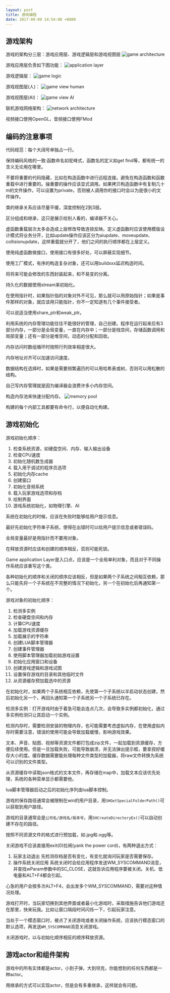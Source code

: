```yaml
---
layout: post
title: 游戏编程
date: 2017-09-09 14:54:00 +0800
---
```


游戏架构
-------------------------------------------------------------
游戏的架构分三层：游戏应用层、游戏逻辑层和游戏视图层
![game architecture](/image/game-arch.png)

游戏应用层负责如下图功能：
![application layer](/image/application-layer.png)

游戏逻辑层：
![game logic](/image/game-logic.png)

游戏视图层(人)：
![game view human](/image/game-view.png)

游戏视图层(AI)：
![game view AI](/image/ai-agent.png)

联机游戏网络架构：
![network architecture](/image/network-arch.png)

视频接口使用OpenGL，音频接口使用FMod

编码的注意事项
--------------------------------------------------------------
代码规范：每个大阔号单独占一行。

保持编码风格的一致:函数命名如驼峰式，函数名的定义如get find等，都有统一的含义无论用在哪里。

不要将重要的代码隐藏，比如在构造函数中进行远程连接。避免在构造函数和函数重载中进行重要的。操重要的操作应该显式调用。如果拷贝构造函数中有复制几十m的文件操作，可以设置为private，否则被人调用你的接口时会以为是很小的文件操作。

类的继承关系应该尽量平缓，深度控制在2到3层。

区分组成和继承，这只是展示给别人看的，编译器不关心。

虚函数重载层次太多会造成上层修改导致连锁反映。定义虚函数时应该使用模版设计模式将业务分开，比如update操作应该区分为aiupdate、moveupdate、collisionupdate，这样重载就分开了，他们之间的执行顺序都在上层定义。

使用纯虚函数做接口，使用接口有很多好处，可以屏蔽实现细节。

使用工厂模式，有序的构造复杂对象，还可以用buildxxx延迟构造时间。

将将来可能会修改的东西封装起来，和不易变的分离。

持久化的数据使用stream来初始化。

在使用指针时，如果指针指的对象对外不可见，那么就可以用原始指针；如果是事件那样的对象，就应该用只能指针，你不一定知道有几个事件接受者。

可以说适当使用share_ptr和weak_ptr。

利用系统的内存管理功能往往不能很好的管理，自己创建。程序在运行起来后有3部分内存，一部分是全局变量，一直在内存中；一部分是栈空间，存储函数调用和局部变量；还有一部分是堆空间，动态的分配和回收。

内存访问时数组循环时按照行列效率相差很大。

内存地址对齐可以加速访问速度。

数据结构在选择时，如果是需要频繁遍历的可以用哈希表或树，否则可以用松散的结构。

自己写内存管理就是因为编译器会浪费许多小内存空间。

构造内存池来快速分配内存。
![memory pool](/image/memory-pool.png)

构建的每个内部工具都要有命令行，以便自动化构建。

游戏初始化
--------------------------------------------------
游戏初始化顺序：
1. 检查系统资源，如硬盘空间、内存、输入输出设备
2. 检查CPU速度
3. 初始化随机数生成器
4. 载入用于调试的程序员选项
5. 初始化内存cache
6. 创建窗口
7. 初始化音频系统
8. 载入玩家游戏选项和存档
9. 绘制界面
10. 游戏系统初始化，如物理引擎、AI

系统在初始化的时候，应该在失败时能够给用户提示信息。

最好先初始化字符串子系统，使得在出错时可以给用户提示信息或者错误码。

全局变量最好是用指针而不要用对象。

在释放资源时应该和创建的顺序相反，否则可能死锁。

Game application Layer是入口点，应该是一个全局单利对象，而且对于不同操作系统应该重写这个类。

各种初始化的顺序和关闭的顺序应该相反，但是如果两个子系统之间相互依赖，那么只能先将一个子系统在不完整的情况下初始化，另一个在初始化后再通知第一个。

游戏对象的初始化顺序：

1. 检测多实例
2. 检查硬盘空间和内存
3. 计算CPU速度
4. 加载游戏资源缓存
5. 加载展示的字符串
6. 创建LUA脚本管理器
7. 创建事件管理器
8. 使用脚本管理器加载初始游戏设置
9. 初始化应用窗口和设备
10. 创建游戏逻辑和游戏试图
11. 设置保存游戏的目录和其他临时文件
12. 从资源缓存预加载选中的资源

在初始化时，如果两个子系统相互依赖，先使第一个子系统以半启动状态创建，然后初始化另一个，再回头通知第一个子系统另一个子系统已存在。

检测多实例：打开游戏时由于着急可能会连点几次，会导致多实例都初始化，通过多实例检测只让其启动一个实例。

检测内存时，需要检测安装的物理内存，也可能需要考虑虚拟内存，在使用虚拟内存时需要注意，错误的使用可能会导致加载缓慢，影响游戏效果。

文本、声音、贴图、视频等资源文件都打包成zip文件，一起加载到资源缓存，方便后续使用。但是一旦加载失败，可能导致崩溃，并无法弹出提示框，要拿捏好缓存大小的度。缓存数据需要能处理每种文件类型的加载器，将raw文件转换为系统可以识别的文件类型。

从资源缓存中读取json格式的文本文件，再存储在map中，加载文本应该优先处理，系统的各种菜单显示都需要他。

lua脚本管理器启动之后的初始化序列由lua脚本控制。

游戏的保存路径通常会被限制在win的用户目录，用`SHGetSpecialFolderPath()`可以获取到用户路径。

游戏的目录通常会是`公司名/游戏名/版本号`，用`SHCreateDirectoryEx()`可以自动创建不存在的路径。

按照不同资源文件的格式进行预加载，如.jpg和.ogg等。

关闭游戏不应该直接用exit(0)拉闸(yank the power cord)，有两种退出方式：
1. 玩家主动退出
先检测存档是否有变化，有变化就询问玩家是否需要保存。
2. 操作系统关闭应用
系统关闭时会给应用程序发送WM_SYSCOMMAND消息，并查找wParam参数中的SC_CLOSE，这就告诉应用程序要被关闭。关机、低电量和ALT+F4都会引起。

心急的用户会按多次ALT+F4，会出发多个WM_SYSCOMMAND，需要对这种情况处理。

游戏打开时，当玩家切换到其他界面或者最小化游戏时，采取措施告诉他们游戏还在那里，快来玩我。比如让窗口隔段时间闪烁一下，引起玩家注意。

当处于一个模态窗口时，被点了关闭游戏或者关闭操作系统，应该执行模态窗口的默认选项，再发送`WM_SYSCOMMAND`消息关闭游戏。

关闭游戏时，以与初始化顺序相反的顺序释放资源。

游戏actor和组件架构
--------------------------
游戏中的所有实体都是actor，小到子弹，大到坦克，你能想到的任何东西都是一种actor。

用继承的方式可以实现actor，但是会有多重继承，这样就会有问题。